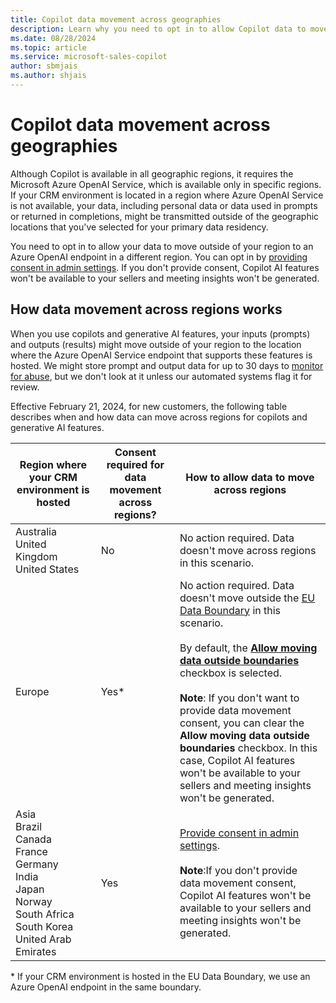 ```yaml
---
title: Copilot data movement across geographies
description: Learn why you need to opt in to allow Copilot data to move outside of your default geography and how Azure OpenAI protects your data in transit.
ms.date: 08/28/2024
ms.topic: article
ms.service: microsoft-sales-copilot
author: sbmjais
ms.author: shjais
---
```


# Copilot data movement across geographies

Although Copilot is available in all geographic regions, it requires the Microsoft Azure OpenAI Service, which is available only in specific regions. If your CRM environment is located in a region where Azure OpenAI Service is not available, your data, including personal data or data used in prompts or returned in completions, might be transmitted outside of the geographic locations that you've selected for your primary data residency.

You need to opt in to allow your data to move outside of your region to an Azure OpenAI endpoint in a different region. You can opt in by [providing consent in admin settings](suggested-replies.md). If you don't provide consent, Copilot AI features won't be available to your sellers and meeting insights won't be generated.

## How data movement across regions works

When you use copilots and generative AI features, your inputs (prompts) and outputs (results) might move outside of your region to the location where the Azure OpenAI Service endpoint that supports these features is hosted. We might store prompt and output data for up to 30 days to [monitor for abuse](/azure/ai-services/openai/concepts/abuse-monitoring), but we don't look at it unless our automated systems flag it for review.

Effective February 21, 2024, for new customers, the following table describes when and how data can move across regions for copilots and generative AI features.

| Region where your CRM environment is hosted | Consent required for data movement across regions? | How to allow data to move across regions|
|-------------------|-------------------|-------------------|
| Australia</br>United Kingdom</br>United States | No | No action required. Data doesn't move across regions in this scenario.|
| Europe | Yes\* | No action required. Data doesn't move outside the [EU Data Boundary](https://www.microsoft.com/en-us/trust-center/privacy/european-data-boundary-eudb) in this scenario.<br><br>By default, the [**Allow moving data outside boundaries**](suggested-replies.md) checkbox is selected. <br><br> **Note**: If you don't want to provide data movement consent, you can clear the **Allow moving data outside boundaries** checkbox. In this case, Copilot AI features won't be available to your sellers and meeting insights won't be generated.|
| Asia</br>Brazil</br>Canada</br>France</br>Germany</br>India</br>Japan</br>Norway</br>South Africa</br>South Korea</br>United Arab Emirates | Yes | [Provide consent in admin settings](suggested-replies.md). <br><br> **Note**:If you don't provide data movement consent, Copilot AI features won't be available to your sellers and meeting insights won't be generated.|

\* If your CRM environment is hosted in the EU Data Boundary, we use an Azure OpenAI endpoint in the same boundary.